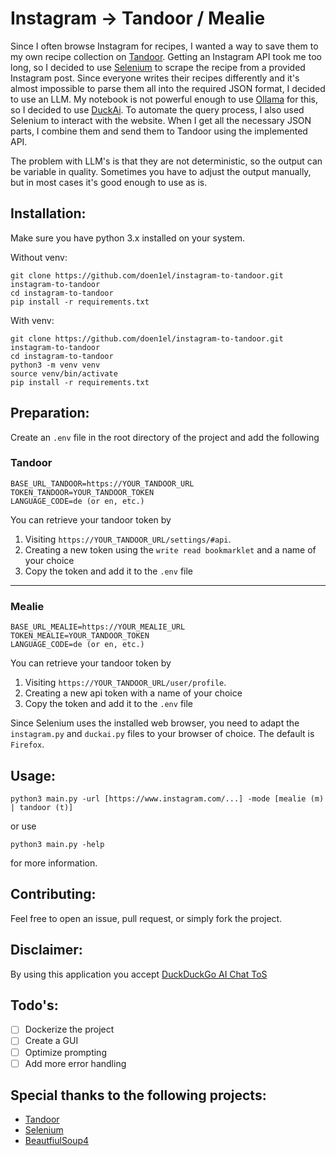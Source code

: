 # Instagram -> Tandoor / Mealie

Since I often browse Instagram for recipes, I wanted a way to save them to my own recipe collection on [Tandoor](https://github.com/TandoorRecipes/recipes). Getting an Instagram API took me too long, so I decided to use [Selenium](https://github.com/SeleniumHQ/selenium) to scrape the recipe from a provided Instagram post. Since everyone writes their recipes differently and it's almost impossible to parse them all into the required JSON format, I decided to use an LLM. My notebook is not powerful enough to use [Ollama](https://ollama.com/) for this, so I decided to use [DuckAi](https://duck.ai). To automate the query process, I also used Selenium to interact with the website.
When I get all the necessary JSON parts, I combine them and send them to Tandoor using the implemented API.

The problem with LLM's is that they are not deterministic, so the output can be variable in quality. Sometimes you have to adjust the output manually, but in most cases it's good enough to use as is.

## Installation:

Make sure you have python 3.x installed on your system.

Without venv:

```
git clone https://github.com/doen1el/instagram-to-tandoor.git instagram-to-tandoor
cd instagram-to-tandoor
pip install -r requirements.txt
```

With venv:

```
git clone https://github.com/doen1el/instagram-to-tandoor.git instagram-to-tandoor
cd instagram-to-tandoor
python3 -m venv venv
source venv/bin/activate
pip install -r requirements.txt
```

## Preparation:

Create an `.env` file in the root directory of the project and add the following

### Tandoor

```
BASE_URL_TANDOOR=https://YOUR_TANDOOR_URL
TOKEN_TANDOOR=YOUR_TANDOOR_TOKEN
LANGUAGE_CODE=de (or en, etc.)
```

You can retrieve your tandoor token by

1. Visiting `https://YOUR_TANDOOR_URL/settings/#api`.
2. Creating a new token using the `write read bookmarklet` and a name of your choice
3. Copy the token and add it to the `.env` file

---

### Mealie

```
BASE_URL_MEALIE=https://YOUR_MEALIE_URL
TOKEN_MEALIE=YOUR_TANDOOR_TOKEN
LANGUAGE_CODE=de (or en, etc.)
```

You can retrieve your tandoor token by

1. Visiting `https://YOUR_TANDOOR_URL/user/profile`.
2. Creating a new api token with a name of your choice
3. Copy the token and add it to the `.env` file

Since Selenium uses the installed web browser, you need to adapt the `instagram.py` and `duckai.py` files to your browser of choice. The default is `Firefox`.

## Usage:

```
python3 main.py -url [https://www.instagram.com/...] -mode [mealie (m) | tandoor (t)]
```

or use

```
python3 main.py -help
```

for more information.

## Contributing:

Feel free to open an issue, pull request, or simply fork the project.

## Disclaimer:

By using this application you accept [DuckDuckGo AI Chat ToS](https://duckduckgo.com/aichat/privacy-terms)

## Todo's:

- [ ] Dockerize the project
- [ ] Create a GUI
- [ ] Optimize prompting
- [ ] Add more error handling

## Special thanks to the following projects:

- [Tandoor](https://github.com/TandoorRecipes/recipes)
- [Selenium](https://github.com/SeleniumHQ/selenium)
- [BeautfiulSoup4](https://github.com/wention/BeautifulSoup4?tab=readme-ov-file)
